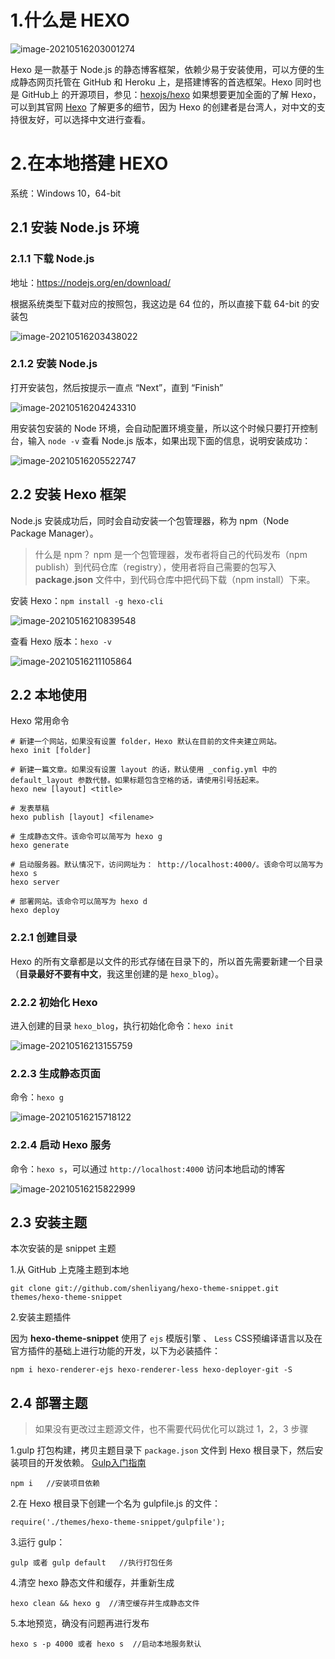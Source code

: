 # 1.什么是 HEXO

![image-20210516203001274](../img/image-20210516203001274.png)

Hexo 是一款基于 Node.js 的静态博客框架，依赖少易于安装使用，可以方便的生成静态网页托管在 GitHub 和 Heroku 上，是搭建博客的首选框架。Hexo 同时也是 GitHub上 的开源项目，参见：[hexojs/hexo](https://github.com/hexojs/hexo) 如果想要更加全面的了解 Hexo，可以到其官网 [Hexo](https://link.zhihu.com/?target=https%3A//hexo.io/) 了解更多的细节，因为 Hexo 的创建者是台湾人，对中文的支持很友好，可以选择中文进行查看。

# 2.在本地搭建 HEXO

系统：Windows 10，64-bit

## 2.1 安装 Node.js 环境

### 2.1.1 下载 Node.js

地址：https://nodejs.org/en/download/

根据系统类型下载对应的按照包，我这边是 64 位的，所以直接下载 64-bit 的安装包

![image-20210516203438022](../img/image-20210516203438022.png)

### 2.1.2 安装 Node.js

打开安装包，然后按提示一直点 “Next”，直到 “Finish”

![image-20210516204243310](../img/image-20210516204243310.png)

用安装包安装的 Node 环境，会自动配置环境变量，所以这个时候只要打开控制台，输入 `node -v` 查看 Node.js 版本，如果出现下面的信息，说明安装成功：

![image-20210516205522747](../img/image-20210516205522747.png)

## 2.2 安装 Hexo 框架

Node.js 安装成功后，同时会自动安装一个包管理器，称为 npm（Node Package Manager）。

> 什么是 npm？
> npm 是一个包管理器，发布者将自己的代码发布（npm publish）到代码仓库（registry），使用者将自己需要的包写入 **package.json** 文件中，到代码仓库中把代码下载（npm install）下来。

安装 Hexo：`npm install -g hexo-cli`

![image-20210516210839548](../img/image-20210516210839548.png)

查看 Hexo 版本：`hexo -v`

![image-20210516211105864](../img/image-20210516211105864.png)

## 2.2 本地使用

Hexo 常用命令

``` shell
# 新建一个网站，如果没有设置 folder，Hexo 默认在目前的文件夹建立网站。
hexo init [folder]

# 新建一篇文章。如果没有设置 layout 的话，默认使用 _config.yml 中的 default_layout 参数代替。如果标题包含空格的话，请使用引号括起来。
hexo new [layout] <title>

# 发表草稿
hexo publish [layout] <filename>

# 生成静态文件。该命令可以简写为 hexo g
hexo generate

# 启动服务器。默认情况下，访问网址为： http://localhost:4000/。该命令可以简写为 hexo s
hexo server

# 部署网站。该命令可以简写为 hexo d
hexo deploy
```



### 2.2.1 创建目录

Hexo 的所有文章都是以文件的形式存储在目录下的，所以首先需要新建一个目录（**目录最好不要有中文**，我这里创建的是 `hexo_blog`）。

### 2.2.2 初始化 Hexo

进入创建的目录 `hexo_blog`，执行初始化命令：`hexo init`

![image-20210516213155759](../img/image-20210516213155759.png)

### 2.2.3 生成静态页面

命令：`hexo g`

![image-20210516215718122](../img/image-20210516215718122.png)

### 2.2.4 启动 Hexo 服务

命令：`hexo s`，可以通过 `http://localhost:4000` 访问本地启动的博客

![image-20210516215822999](../img/image-20210516215822999.png)

## 2.3 安装主题

本次安装的是 snippet 主题

1.从 GitHub 上克隆主题到本地

``` shell
git clone git://github.com/shenliyang/hexo-theme-snippet.git themes/hexo-theme-snippet
```

2.安装主题插件

因为 **hexo-theme-snippet** 使用了 `ejs` 模版引擎 、 `Less` CSS预编译语言以及在官方插件的基础上进行功能的开发，以下为必装插件：

```
npm i hexo-renderer-ejs hexo-renderer-less hexo-deployer-git -S
```

## 2.4 部署主题

> 如果没有更改过主题源文件，也不需要代码优化可以跳过 1，2，3 步骤

1.gulp 打包构建，拷贝主题目录下 `package.json` 文件到 Hexo 根目录下，然后安装项目的开发依赖。 [Gulp入门指南](http://www.gulpjs.com.cn/docs/getting-started/)

```
npm i   //安装项目依赖
```

2.在 Hexo 根目录下创建一个名为 gulpfile.js 的文件：

```
require('./themes/hexo-theme-snippet/gulpfile');
```

3.运行 gulp：

```
gulp 或者 gulp default   //执行打包任务
```

4.清空 hexo 静态文件和缓存，并重新生成

```
hexo clean && hexo g  //清空缓存并生成静态文件
```

5.本地预览，确没有问题再进行发布

```
hexo s -p 4000 或者 hexo s  //启动本地服务默认
```

















